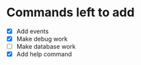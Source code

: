 # Commands left to add
* [x] Add events
* [x] Make debug work 
* [ ] Make database work
* [x] Add help command